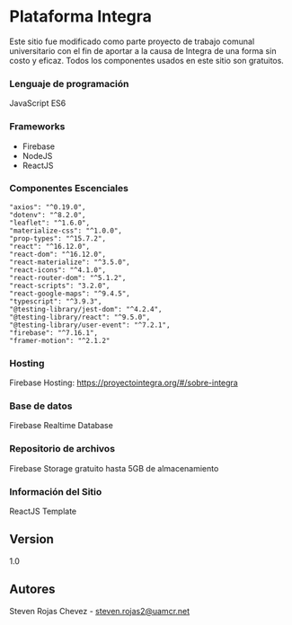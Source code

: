 # Plataforma Integra

Este sitio fue modificado como parte proyecto de trabajo comunal universitario con el fin de aportar a la causa de Integra de una forma sin costo y eficaz. Todos los componentes usados en este sitio son gratuitos.

### Lenguaje de programación
JavaScript ES6

### Frameworks
* Firebase
* NodeJS
* ReactJS

### Componentes Escenciales
    "axios": "^0.19.0",
    "dotenv": "^8.2.0",
    "leaflet": "^1.6.0",
    "materialize-css": "^1.0.0",
    "prop-types": "^15.7.2",
    "react": "^16.12.0",
    "react-dom": "^16.12.0",
    "react-materialize": "^3.5.0",
    "react-icons": "^4.1.0",
    "react-router-dom": "^5.1.2",
    "react-scripts": "3.2.0",
    "react-google-maps": "^9.4.5",
    "typescript": "^3.9.3",
    "@testing-library/jest-dom": "^4.2.4",
    "@testing-library/react": "^9.5.0",
    "@testing-library/user-event": "^7.2.1",
    "firebase": "^7.16.1",
    "framer-motion": "^2.1.2"

### Hosting
Firebase Hosting: https://proyectointegra.org/#/sobre-integra

### Base de datos
Firebase Realtime Database

### Repositorio de archivos
Firebase Storage gratuito hasta 5GB de almacenamiento

### Información del Sitio
ReactJS Template

## Version
1.0

## Autores
Steven Rojas Chevez - steven.rojas2@uamcr.net
